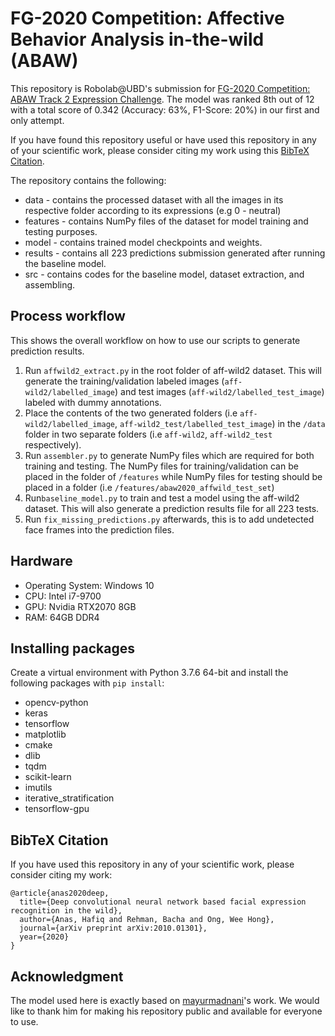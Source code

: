 # FG-2020 Competition: Affective Behavior Analysis in-the-wild (ABAW)
This repository is Robolab@UBD's submission for [FG-2020 Competition: ABAW Track 2 Expression Challenge](https://ibug.doc.ic.ac.uk/resources/fg-2020-competition-affective-behavior-analysis/). The model was ranked 8th out of 12 with a total score of 0.342 (Accuracy: 63%, F1-Score: 20%) in our first and only attempt. 

If you have found this repository useful or have used this repository in any of your scientific work, please consider citing my work using this [BibTeX Citation](#bibtex-citation).

The repository contains the following:

* data - contains the processed dataset with all the images in its respective folder according to its expressions (e.g 0 - neutral)
* features - contains NumPy files of the dataset for model training and testing purposes.
* model - contains trained model checkpoints and weights.
* results - contains all 223 predictions submission generated after running the baseline model.
* src - contains codes for the baseline model, dataset extraction, and assembling.

## Process workflow
This shows the overall workflow on how to use our scripts to generate prediction results.

1. Run `affwild2_extract.py` in the root folder of aff-wild2 dataset. This will generate the training/validation labeled images (`aff-wild2/labelled_image`) and test images (`aff-wild2/labelled_test_image`) labeled with dummy annotations.
2. Place the contents of the two generated folders (i.e `aff-wild2/labelled_image`, `aff-wild2_test/labelled_test_image`) in the `/data` folder in two separate folders (i.e `aff-wild2`, `aff-wild2_test` respectively).
3. Run `assembler.py` to generate NumPy files which are required for both training and testing. The NumPy files for training/validation can be placed in the folder of `/features` while NumPy files for testing should be placed in a folder (i.e `/features/abaw2020_affwild_test_set`)
4. Run`baseline_model.py` to train and test a model using the aff-wild2 dataset. This will also generate a prediction results file for all 223 tests.
5. Run `fix_missing_predictions.py` afterwards, this is to add undetected face frames into the prediction files.

## Hardware
* Operating System: Windows 10
* CPU: Intel i7-9700
* GPU: Nvidia RTX2070 8GB
* RAM: 64GB DDR4

## Installing packages
Create a virtual environment with Python 3.7.6 64-bit and install the following packages with `pip install`: <br />
* opencv-python
* keras
* tensorflow
* matplotlib
* cmake
* dlib
* tqdm
* scikit-learn
* imutils
* iterative_stratification
* tensorflow-gpu

## BibTeX Citation
If you have used this repository in any of your scientific work, please consider citing my work:
```
@article{anas2020deep,
  title={Deep convolutional neural network based facial expression recognition in the wild},
  author={Anas, Hafiq and Rehman, Bacha and Ong, Wee Hong},
  journal={arXiv preprint arXiv:2010.01301},
  year={2020}
}
```

## Acknowledgment
The model used here is exactly based on [mayurmadnani](https://github.com/mayurmadnani/fer/blob/master/FER_CNN.ipynb)'s work. We would like to thank him for making his repository public and available for everyone to use.
